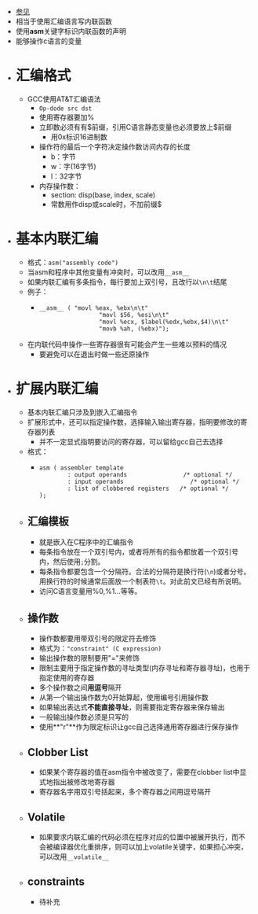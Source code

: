 - [参见](https://www.jianshu.com/p/1782e14a0766)
- 相当于使用汇编语言写内联函数
- 使用**asm**关键字标识内联函数的声明
- 能够操作c语言的变量
- # 汇编格式
	- GCC使用AT&T汇编语法
		- ``Op-dode src dst``
		- 使用寄存器要加%
		- 立即数必须有有\$前缀，引用C语言静态变量也必须要放上$前缀
			- 用0x标识16进制数
		- 操作符的最后一个字符决定操作数访问内存的长度
			- b：字节
			- w：字(16字节)
			- l：32字节
		- 内存操作数：
			- section: disp(base, index, scale)
			- 常数用作disp或scale时，不加前缀$
- # 基本内联汇编
	- 格式：``asm("assembly code")``
	- 当asm和程序中其他变量有冲突时，可以改用``__asm__``
	- 如果内联汇编有多条指令，每行要加上双引号，且改行以``\n\t``结尾
	- 例子：
		- ```
		  __asm__ ( "movl %eax, %ebx\n\t"
		                   "movl $56, %esi\n\t"
		                   "movl %ecx, $label(%edx,%ebx,$4)\n\t"
		                   "movb %ah, (%ebx)");
		  ```
	- 在内联代码中操作一些寄存器很有可能会产生一些难以预料的情况
		- 要避免可以在退出时做一些还原操作
- # 扩展内联汇编
	- 基本内联汇编只涉及到嵌入汇编指令
	- 扩展形式中，还可以指定操作数，选择输入输出寄存器，指明要修改的寄存器列表
		- 并不一定显式指明要访问的寄存器，可以留给gcc自己去选择
	- 格式：
		- ```
		  asm ( assembler template
		          : output operands                /* optional */
		          : input operands                   /* optional */
		          : list of clobbered registers   /* optional */
		  );
		  ```
	- ## 汇编模板
		- 就是嵌入在C程序中的汇编指令
		- 每条指令放在一个双引号内，或者将所有的指令都放着一个双引号内，然后使用``;``分割。
		- 每条指令都要包含一个分隔符。合法的分隔符是换行符(``\n``)或者分号。用换行符的时候通常后面放一个制表符``\t``。对此前文已经有所说明。
		- 访问C语言变量用%0,%1…等等。
	- ## 操作数
		- 操作数都要用带双引号的限定符去修饰
		- 格式为：``"constraint" (C expression)``
		- 输出操作数的限制要用"="来修饰
		- 限制主要用于指定操作数的寻址类型(内存寻址和寄存器寻址)，也用于指定使用的寄存器
		- 多个操作数之间**用逗号**隔开
		- 从第一个输出操作数为0开始算起，使用编号引用操作数
		- 如果输出表达式**不能直接寻址**，则需要指定寄存器来保存输出
		- 一般输出操作数必须是只写的
		- 使用**"r"**作为限定标识让gcc自己选择通用寄存器进行保存操作
	- ## Clobber List
		- 如果某个寄存器的值在asm指令中被改变了，需要在clobber list中显式地指出被修改地寄存器
		- 寄存器名字用双引号括起来，多个寄存器之间用逗号隔开
	- ## Volatile
		- 如果要求内联汇编的代码必须在程序对应的位置中被展开执行，而不会被编译器优化重排序，则可以加上volatile关键字，如果担心冲突，可以改用``__volatile__``
	- ## constraints
		- 待补充